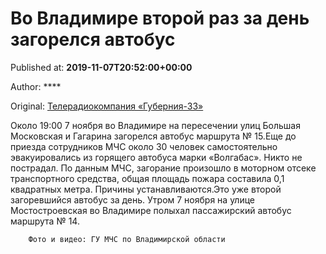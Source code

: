 
# Во Владимире второй раз за день загорелся автобус

Published at: **2019-11-07T20:52:00+00:00**

Author: ****

Original: [Телерадиокомпания «Губерния-33»](http://trc33.ru/news/events/vo-vladimire-vtoroy-raz-za-den-zagorelsya-avtobus/)

Около 19:00 7 ноября во Владимире на пересечении улиц Большая Московская и Гагарина загорелся автобус маршрута № 15.Еще до приезда сотрудников МЧС около 30 человек самостоятельно эвакуировались из горящего автобуса марки «Волгабас». Никто не пострадал.
По данным МЧС, загорание произошло в моторном отсеке транспортного средства, общая площадь пожара составила 0,1 квадратных метра. Причины устанавливаются.Это уже второй загоревшийся автобус за день. Утром 7 ноября на улице Мостостроевская во Владимире полыхал пассажирский автобус маршрута № 14.

        Фото и видео: ГУ МЧС по Владимирской области
      
